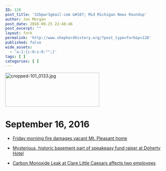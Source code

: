 ```yaml
---
ID: 128
post_title: '32bpwr3gmail-com &#187; Mid Michigan News Roundup'
author: Jon Morgan
post_date: 2016-09-25 22:48:46
post_excerpt: ""
layout: fork
permalink: 'http://www.shepherdhistory.org/?post_type=fork&p=128'
published: false
wide_assets:
  - 'a:1:{i:0;s:0:"";}'
tags: [ ]
categories: [ ]
---
```

<img src="http://www.shepherdhistory.org/wp-content/uploads/2016/09/cropped-101_0133-300x109.jpg" alt="cropped-101_0133.jpg" width="300" height="109" class="alignnone size-medium wp-image-32" />

<h1>September 16, 2016</h1>

<ul>
<li><p><a href="http://www.themorningsun.com/general-news/20160916/friday-morning-fire-damages-vacant-mt-pleasant-home">Friday morning fire damages vacant Mt. Pleasant home</a></p></li>
<li><p><a href="http://www.themorningsun.com/general-news/20160916/mysterious-historic-basement-part-of-speakeasy-fund-raiser-at-doherty-hotel">Mysterious, historic basement part of speakeasy fund raiser at Doherty Hotel</a></p></li>
<li><p><a href="http://www.themorningsun.com/general-news/20160916/carbon-monoxide-leak-at-clare-little-caesars-affects-two-employees">Carbon Monoxide Leak at Clare Little Caesars affects two employees</a></p></li>
</ul>